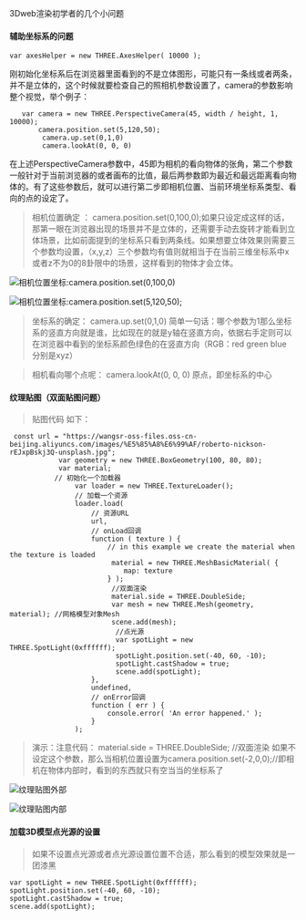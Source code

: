 3Dweb渲染初学者的几个小问题
#### 辅助坐标系的问题
 ```
var axesHelper = new THREE.AxesHelper( 10000 );
```
刚初始化坐标系后在浏览器里面看到的不是立体图形，可能只有一条线或者两条，并不是立体的，这个时候就要检查自己的照相机参数设置了，camera的参数影响整个视觉，举个例子：
```
   var camera = new THREE.PerspectiveCamera(45, width / height, 1, 10000);
       camera.position.set(5,120,50);
        camera.up.set(0,1,0)
        camera.lookAt(0, 0, 0)
```
在上述PerspectiveCamera参数中，45即为相机的看向物体的张角，第二个参数一般针对于当前浏览器的或者画布的比值，最后两参数即为最近和最远距离看向物体的。有了这些参数后，就可以进行第二步即相机位置、当前环境坐标系类型、看向的点的设定了。
> 相机位置确定 ： camera.position.set(0,100,0);如果只设定成这样的话，那第一眼在浏览器出现的场景并不是立体的，还需要手动去旋转才能看到立体场景，比如前面提到的坐标系只看到两条线。如果想要立体效果则需要三个参数均设置，（x,y,z）三个参数均有值则就相当于在当前三维坐标系中x或者z不为0的8卦限中的场景，这样看到的物体才会立体。

![相机位置坐标:camera.position.set(0,100,0)](https://upload-images.jianshu.io/upload_images/21540205-0f6c4f9ae5dd0470.png?imageMogr2/auto-orient/strip%7CimageView2/2/w/1240)

![相机位置坐标:camera.position.set(5,120,50);](https://upload-images.jianshu.io/upload_images/21540205-145ab7824eafb0ef.png?imageMogr2/auto-orient/strip%7CimageView2/2/w/1240)

> 坐标系的确定： camera.up.set(0,1,0) 简单一句话：哪个参数为1那么坐标系的竖直方向就是谁，比如现在的就是y轴在竖直方向，依据右手定则可以在浏览器中看到的坐标系颜色绿色的在竖直方向（RGB：red green blue 分别是xyz）

> 相机看向哪个点呢：  camera.lookAt(0, 0, 0) 原点，即坐标系的中心

#### 纹理贴图（双面贴图问题）
> 贴图代码 如下：
```
 const url = "https://wangsr-oss-files.oss-cn-beijing.aliyuncs.com/images/%E5%85%A8%E6%99%AF/roberto-nickson-rEJxpBskj3Q-unsplash.jpg";
            var geometry = new THREE.BoxGeometry(100, 80, 80); 
            var material;
           // 初始化一个加载器
                var loader = new THREE.TextureLoader();
                // 加载一个资源
                loader.load(
                    // 资源URL
                    url,
                    // onLoad回调
                    function ( texture ) {
                        // in this example we create the material when the texture is loaded
                         material = new THREE.MeshBasicMaterial( { 
                            map: texture
                        } );
                         //双面渲染
                         material.side = THREE.DoubleSide;
                         var mesh = new THREE.Mesh(geometry, material); //网格模型对象Mesh
                         scene.add(mesh);
                          //点光源
                          var spotLight = new THREE.SpotLight(0xffffff);
                          spotLight.position.set(-40, 60, -10);
                          spotLight.castShadow = true;
                          scene.add(spotLight);
                    },
                    undefined,
                    // onError回调
                    function ( err ) {
                        console.error( 'An error happened.' );
                    }
                );   
```
> 演示：注意代码：  material.side = THREE.DoubleSide; //双面渲染 如果不设定这个参数，那么当相机位置设置为camera.position.set(-2,0,0);//即相机在物体内部时，看到的东西就只有空当当的坐标系了

![纹理贴图外部](https://upload-images.jianshu.io/upload_images/21540205-325352681f0b71b6.png?imageMogr2/auto-orient/strip%7CimageView2/2/w/1240)

![纹理贴图内部](https://upload-images.jianshu.io/upload_images/21540205-51c9b6e9fa132329.png?imageMogr2/auto-orient/strip%7CimageView2/2/w/1240)

#### 加载3D模型点光源的设置
> 如果不设置点光源或者点光源设置位置不合适，那么看到的模型效果就是一团漆黑
 ```
 var spotLight = new THREE.SpotLight(0xffffff);
spotLight.position.set(-40, 60, -10);
spotLight.castShadow = true;
scene.add(spotLight);
```
